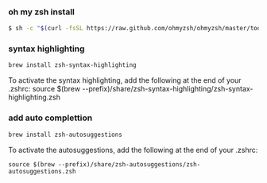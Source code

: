 

### oh my zsh install
```bash
$ sh -c "$(curl -fsSL https://raw.github.com/ohmyzsh/ohmyzsh/master/tools/install.sh)"
```

### syntax highlighting
```bash
brew install zsh-syntax-highlighting
```
To activate the syntax highlighting, add the following at the end of your .zshrc:
    source $(brew --prefix)/share/zsh-syntax-highlighting/zsh-syntax-highlighting.zsh



### add auto complettion
```bash
brew install zsh-autosuggestions
```

To activate the autosuggestions, add the following at the end of your .zshrc:

    source $(brew --prefix)/share/zsh-autosuggestions/zsh-autosuggestions.zsh